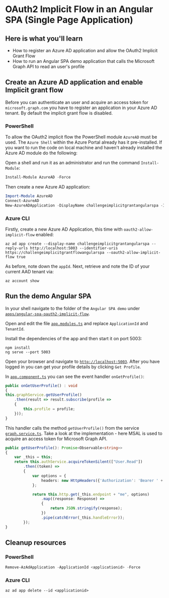 # OAuth2 Implicit Flow in an Angular SPA (Single Page Application)

## Here is what you'll learn

- How to register an Azure AD application and allow the OAuth2 Implicit Grant Flow
- How to run an Angular SPA demo application that calls the Microsoft Graph API to read an user's profile

## Create an Azure AD application and enable Implicit grant flow

Before you can authenticate an user and acquire an access token for `microsoft.graph.com` you have to register an application in your Azure AD tenant. By default the implicit grant flow is disabled.

### PowerShell

To allow the OAuth2 implicit flow the PowerShell module `AzureAD` must be used. The `Azure Shell` within the Azure Portal already has it pre-installed. If you want to run the code on local machine and haven't already installed the Azure AD module do the following:

Open a shell and run it as an administrator and run the command `Install-Module`:

```powershell
Install-Module AzureAD -Force
```

Then create a new Azure AD application:

```powershell
Import-Module AzureAD
Connect-AzureAD
New-AzureADApplication -DisplayName challengeimplicitgrantangularspa -IdentifierUris https://challengeimplicitgrantflowangularspa -ReplyUrls http://localhost:5003 -Oauth2AllowImplicitFlow $true
```

### Azure CLI

Firstly, create a new Azure AD Application, this time with `oauth2-allow-implicit-flow` enabled:

```shell
az ad app create --display-name challengeimplicitgrantangularspa --reply-urls http://localhost:5003 --identifier-uris https://challengeimplicitgrantflowangularspa --oauth2-allow-implicit-flow true
```

As before, note down the `appId`. Next, retrieve and note the ID of your current AAD tenant via:

```shell
az account show 
```

## Run the demo Angular SPA

In your shell navigate to the folder of the `Angular SPA demo` under [`apps/angular-spa-oauth2-implicit-flow`](apps/angular-spa-oauth2-implicit-flow/).

Open and edit the file [`app.modules.ts`](apps/angular-spa-oauth2-implicit-flow/src/app/app.module.ts) and replace `ApplicationId` and `TenantId`.

Install the dependencies of the app and then start it on port 5003:

```shell
npm install
ng serve --port 5003
```

Open your browser and navigate to [`http://localhost:5003`](http://localhost:5003). After you have logged in you can get your profile details by clicking `Get Profile`.

In [`app.component.ts`](/apps/angular-spa-oauth2-implicit-flow/src/app/app.component.ts) you can see the event handler `onGetProfile()`:

```Typescript
public onGetUserProfile() : void
{
this.graphService.getUserProfile()
    .then(result => result.subscribe(profile => 
    {
        this.profile = profile;
    }));
}
```

This handler calls the method `getUserProfile()` from the service [`graph.service.ts`](/apps/angular-spa-oauth2-implicit-flow/src/app/services/graph.service.ts). Take a look at the implementation - here MSAL is used to acquire an access token for Microsoft Graph API.

```Typescript
public getUserProfile(): Promise<Observable<string>>
{
    var _this = this;
    return this.authService.acquireTokenSilent(["User.Read"])
        .then((token) => 
        {
            var options = {
                headers: new HttpHeaders({'Authorization': 'Bearer ' + token})
            };

            return this.http.get(_this.endpoint + "me", options)
                .map((response: Response) => 
                {
                    return JSON.stringify(response);
                })
                .pipe(catchError(_this.handleError));
        });
}
```

## Cleanup resources

### PowerShell

```powershell
Remove-AzAdApplication -ApplicationId <applicationid> -Force
```

### Azure CLI

```shell
az ad app delete --id <applicationid>
```
